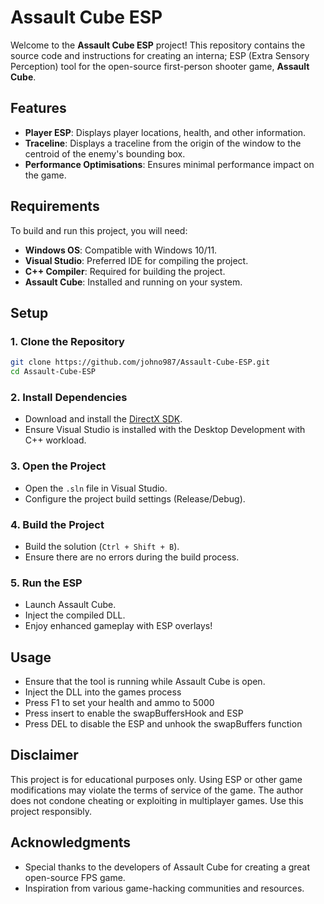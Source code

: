 # Assault Cube ESP

Welcome to the **Assault Cube ESP** project! This repository contains the source code and instructions for creating an interna; ESP (Extra Sensory Perception) tool for the open-source first-person shooter game, **Assault Cube**.

## Features

- **Player ESP**: Displays player locations, health, and other information.
- **Traceline**: Displays a traceline from the origin of the window to the centroid of the enemy's bounding box.
- **Performance Optimisations**: Ensures minimal performance impact on the game.

## Requirements

To build and run this project, you will need:

- **Windows OS**: Compatible with Windows 10/11.
- **Visual Studio**: Preferred IDE for compiling the project.
- **C++ Compiler**: Required for building the project.
- **Assault Cube**: Installed and running on your system.

## Setup

### 1. Clone the Repository
```bash
git clone https://github.com/johno987/Assault-Cube-ESP.git
cd Assault-Cube-ESP
```

### 2. Install Dependencies
- Download and install the [DirectX SDK](https://www.microsoft.com/en-us/download/details.aspx?id=6812).
- Ensure Visual Studio is installed with the Desktop Development with C++ workload.

### 3. Open the Project
- Open the `.sln` file in Visual Studio.
- Configure the project build settings (Release/Debug).

### 4. Build the Project
- Build the solution (`Ctrl + Shift + B`).
- Ensure there are no errors during the build process.

### 5. Run the ESP
- Launch Assault Cube.
- Inject the compiled DLL.
- Enjoy enhanced gameplay with ESP overlays!

## Usage

- Ensure that the tool is running while Assault Cube is open.
- Inject the DLL into the games process
- Press F1 to set your health and ammo to 5000
- Press insert to enable the swapBuffersHook and ESP
- Press DEL to disable the ESP and unhook the swapBuffers function

## Disclaimer

This project is for educational purposes only. Using ESP or other game modifications may violate the terms of service of the game. The author does not condone cheating or exploiting in multiplayer games. Use this project responsibly.


## Acknowledgments

- Special thanks to the developers of Assault Cube for creating a great open-source FPS game.
- Inspiration from various game-hacking communities and resources.
